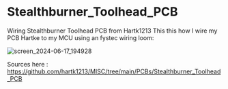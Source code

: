 # Stealthburner_Toolhead_PCB
Wiring Stealthburner Toolhead PCB from Hartk1213
This this how I wire my PCB Hartke to my MCU using an fystec wiring loom:

![screen_2024-06-17_194928](https://github.com/Nicog77/Stealthburner_Toolhead_PCB/assets/77778171/855a5735-a177-42c5-bc15-3890d54ee25f)



Sources here : https://github.com/hartk1213/MISC/tree/main/PCBs/Stealthburner_Toolhead_PCB

